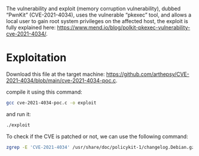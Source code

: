 The vulnerability and exploit (memory corruption vulnerability), dubbed “PwnKit” (CVE-2021-4034), uses the vulnerable “pkexec” tool, and allows a local user to gain root system privileges on the affected host, the exploit is fully explained here: https://www.mend.io/blog/polkit-pkexec-vulnerability-cve-2021-4034/.
# Exploitation

Download this file at the target machine: https://github.com/arthepsy/CVE-2021-4034/blob/main/cve-2021-4034-poc.c.

compile it using this command:

```bash
gcc cve-2021-4034-poc.c -o exploit
```

and run it:

```bash
./exploit
```

To check if the CVE is patched or not, we can use the following command:

```bash
zgrep -E 'CVE-2021-4034' /usr/share/doc/policykit-1/changelog.Debian.gz
```